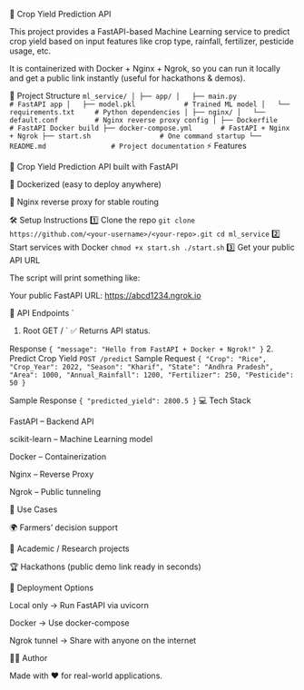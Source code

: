 🚀 Crop Yield Prediction API

This project provides a FastAPI-based Machine Learning service to predict crop yield based on input features like crop type, rainfall, fertilizer, pesticide usage, etc.

It is containerized with Docker + Nginx + Ngrok, so you can run it locally and get a public link instantly (useful for hackathons & demos).

📂 Project Structure
`
ml_service/
│
├── app/
│   ├── main.py              # FastAPI app
│   ├── model.pkl            # Trained ML model
│   └── requirements.txt     # Python dependencies
│
├── nginx/
│   └── default.conf         # Nginx reverse proxy config
│
├── Dockerfile               # FastAPI Docker build
├── docker-compose.yml       # FastAPI + Nginx + Ngrok
├── start.sh                 # One command startup
└── README.md                # Project documentation
`
⚡ Features

🌱 Crop Yield Prediction API built with FastAPI

🐳 Dockerized (easy to deploy anywhere)

🔁 Nginx reverse proxy for stable routing


🛠️ Setup Instructions
1️⃣ Clone the repo
`
git clone https://github.com/<your-username>/<your-repo>.git
cd ml_service
`
2️⃣ Start services with Docker
`
chmod +x start.sh
./start.sh
`
3️⃣ Get your public API URL

The script will print something like:

Your public FastAPI URL:
https://abcd1234.ngrok.io

📌 API Endpoints
`
1. Root
GET /
`
✅ Returns API status.

Response
`
{ "message": "Hello from FastAPI + Docker + Ngrok!" }
`
2. Predict Crop Yield
`
POST /predict
`
Sample Request
`
{
  "Crop": "Rice",
  "Crop_Year": 2022,
  "Season": "Kharif",
  "State": "Andhra Pradesh",
  "Area": 1000,
  "Annual_Rainfall": 1200,
  "Fertilizer": 250,
  "Pesticide": 50
}
`

Sample Response
`
{
  "predicted_yield": 2800.5
}
`
💻 Tech Stack

FastAPI – Backend API

scikit-learn – Machine Learning model

Docker – Containerization

Nginx – Reverse Proxy

Ngrok – Public tunneling

🎯 Use Cases

🌍 Farmers’ decision support

🏫 Academic / Research projects

🏆 Hackathons (public demo link ready in seconds)

🚀 Deployment Options

Local only → Run FastAPI via uvicorn

Docker → Use docker-compose

Ngrok tunnel → Share with anyone on the internet

👨‍💻 Author

Made with ❤️ for real-world applications.
